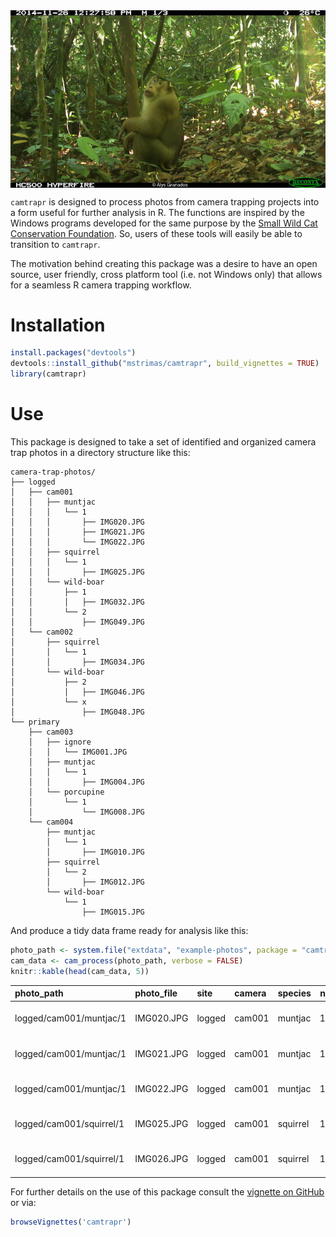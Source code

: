 <!-- README.md is generated from README.Rmd. Please edit that file -->
<img src="vignettes/img/pig-tailed_macaque.jpg" style="display: block; margin: auto;" />

`camtrapr` is designed to process photos from camera trapping projects into a form useful for further analysis in R. The functions are inspired by the Windows programs developed for the same purpose by the [Small Wild Cat Conservation Foundation](http://www.smallcats.org/). So, users of these tools will easily be able to transition to `camtrapr`.

The motivation behind creating this package was a desire to have an open source, user friendly, cross platform tool (i.e. not Windows only) that allows for a seamless R camera trapping workflow.

Installation
============

``` r
install.packages("devtools")
devtools::install_github("mstrimas/camtrapr", build_vignettes = TRUE)
library(camtrapr)
```

Use
===

This package is designed to take a set of identified and organized camera trap photos in a directory structure like this:

    camera-trap-photos/
    ├── logged
    │   ├── cam001
    │   │   ├── muntjac
    │   │   │   └── 1
    │   │   │       ├── IMG020.JPG
    │   │   │       ├── IMG021.JPG
    │   │   │       └── IMG022.JPG
    │   │   ├── squirrel
    │   │   │   └── 1
    │   │   │       ├── IMG025.JPG
    │   │   └── wild-boar
    │   │       ├── 1
    │   │       │   ├── IMG032.JPG
    │   │       └── 2
    │   │           ├── IMG049.JPG
    │   └── cam002
    │       ├── squirrel
    │       │   └── 1
    │       │       ├── IMG034.JPG
    │       └── wild-boar
    │           ├── 2
    │           │   ├── IMG046.JPG
    │           └── x
    │               ├── IMG048.JPG
    └── primary
        ├── cam003
        │   ├── ignore
        │   │   └── IMG001.JPG
        │   ├── muntjac
        │   │   └── 1
        │   │       ├── IMG004.JPG
        │   └── porcupine
        │       └── 1
        │           └── IMG008.JPG
        └── cam004
            ├── muntjac
            │   └── 1
            │       ├── IMG010.JPG
            ├── squirrel
            │   └── 2
            │       ├── IMG012.JPG
            └── wild-boar
                └── 1
                    ├── IMG015.JPG

And produce a tidy data frame ready for analysis like this:

``` r
photo_path <- system.file("extdata", "example-photos", package = "camtrapr")
cam_data <- cam_process(photo_path, verbose = FALSE)
knitr::kable(head(cam_data, 5))
```

| photo\_path              | photo\_file | site   | camera | species  |    n| datetime            |
|:-------------------------|:------------|:-------|:-------|:---------|----:|:--------------------|
| logged/cam001/muntjac/1  | IMG020.JPG  | logged | cam001 | muntjac  |    1| 2014-06-14 07:36:50 |
| logged/cam001/muntjac/1  | IMG021.JPG  | logged | cam001 | muntjac  |    1| 2014-06-14 07:36:54 |
| logged/cam001/muntjac/1  | IMG022.JPG  | logged | cam001 | muntjac  |    1| 2014-07-06 21:07:23 |
| logged/cam001/squirrel/1 | IMG025.JPG  | logged | cam001 | squirrel |    1| 2014-06-02 18:43:13 |
| logged/cam001/squirrel/1 | IMG026.JPG  | logged | cam001 | squirrel |    1| 2014-06-25 14:21:32 |

For further details on the use of this package consult the [vignette on GitHub](https://github.com/mstrimas/camtrapr/blob/master/vignettes/photo-processing.md) or via:

``` r
browseVignettes('camtrapr')
```

